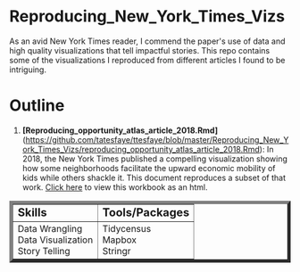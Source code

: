 # Reproducing_New_York_Times_Vizs

As an avid New York Times reader, I commend the paper's use of data and high quality visualizations that tell impactful stories. This repo contains some of the visualizations I reproduced from different articles I found to be intriguing.

# Outline

1. **[Reproducing_opportunity_atlas_article_2018.Rmd]**(https://github.com/tatesfaye/ttesfaye/blob/master/Reproducing_New_York_Times_Vizs/reproducing_opportunity_atlas_article_2018.Rmd): In 2018, the New York Times published a compelling visualization showing how some neighborhoods facilitate the upward economic mobility of kids while others shackle it. This document reproduces a subset of that work. [Click here](https://tatesfaye.github.io/ttesfaye/Reproducing_New_York_Times_Vizs/reproducing_opportunity_atlas_article_2018.html) to view this workbook as an html.

<table class="center", border="6">
       <tr>
          <td><b style="font-size:20px">Skills</b></td>
          <td><b style="font-size:20px">Tools/Packages</b></td>
       </tr>
       <tr>
          <td>Data Wrangling 
            <br> Data Visualization      
            <br> Story Telling </td>
          <td>Tidycensus 
            <br> Mapbox
            <br> Stringr </td>
       </tr>
      </table>

